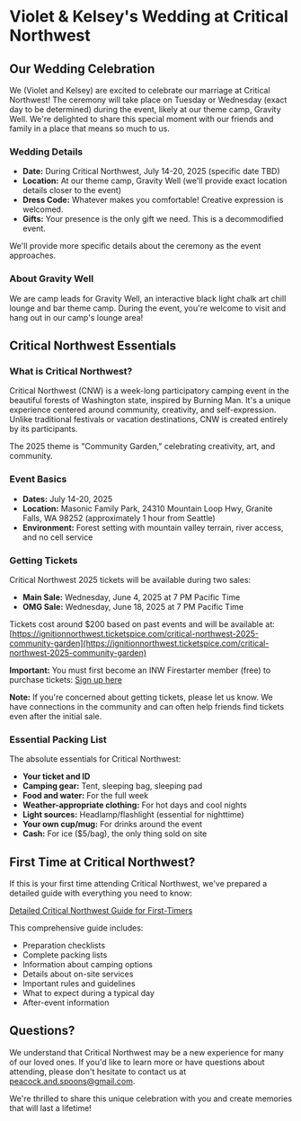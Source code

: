 # Violet & Kelsey's Wedding at Critical Northwest

## Our Wedding Celebration

We (Violet and Kelsey) are excited to celebrate our marriage at Critical Northwest! The ceremony will take place on Tuesday or Wednesday (exact day to be determined) during the event, likely at our theme camp, Gravity Well. We're delighted to share this special moment with our friends and family in a place that means so much to us.

### Wedding Details

- **Date:** During Critical Northwest, July 14-20, 2025 (specific date TBD)
- **Location:** At our theme camp, Gravity Well (we'll provide exact location details closer to the event)
- **Dress Code:** Whatever makes you comfortable! Creative expression is welcomed.
- **Gifts:** Your presence is the only gift we need. This is a decommodified event.

We'll provide more specific details about the ceremony as the event approaches.

### About Gravity Well

We are camp leads for Gravity Well, an interactive black light chalk art chill lounge and bar theme camp. During the event, you're welcome to visit and hang out in our camp's lounge area!

## Critical Northwest Essentials

### What is Critical Northwest?

Critical Northwest (CNW) is a week-long participatory camping event in the beautiful forests of Washington state, inspired by Burning Man. It's a unique experience centered around community, creativity, and self-expression. Unlike traditional festivals or vacation destinations, CNW is created entirely by its participants.

The 2025 theme is "Community Garden," celebrating creativity, art, and community.

### Event Basics

- **Dates:** July 14-20, 2025
- **Location:** Masonic Family Park, 24310 Mountain Loop Hwy, Granite Falls, WA 98252 (approximately 1 hour from Seattle)
- **Environment:** Forest setting with mountain valley terrain, river access, and no cell service

### Getting Tickets

Critical Northwest 2025 tickets will be available during two sales:
- **Main Sale:** Wednesday, June 4, 2025 at 7 PM Pacific Time
- **OMG Sale:** Wednesday, June 18, 2025 at 7 PM Pacific Time

Tickets cost around $200 based on past events and will be available at: [https://ignitionnorthwest.ticketspice.com/critical-northwest-2025-community-garden](https://ignitionnorthwest.ticketspice.com/critical-northwest-2025-community-garden)

**Important:** You must first become an INW Firestarter member (free) to purchase tickets: [Sign up here](https://ignitionnw.app.neoncrm.com/np/clients/ignitionnw/membershipJoin.jsp)

**Note:** If you're concerned about getting tickets, please let us know. We have connections in the community and can often help friends find tickets even after the initial sale.

### Essential Packing List

The absolute essentials for Critical Northwest:
- **Your ticket and ID**
- **Camping gear:** Tent, sleeping bag, sleeping pad
- **Food and water:** For the full week
- **Weather-appropriate clothing:** For hot days and cool nights
- **Light sources:** Headlamp/flashlight (essential for nighttime)
- **Your own cup/mug:** For drinks around the event
- **Cash:** For ice ($5/bag), the only thing sold on site

## First Time at Critical Northwest?

If this is your first time attending Critical Northwest, we've prepared a detailed guide with everything you need to know:

[Detailed Critical Northwest Guide for First-Timers](./cnw_detailed_guide.html)

This comprehensive guide includes:
- Preparation checklists
- Complete packing lists
- Information about camping options
- Details about on-site services
- Important rules and guidelines
- What to expect during a typical day
- After-event information

## Questions?

We understand that Critical Northwest may be a new experience for many of our loved ones. If you'd like to learn more or have questions about attending, please don't hesitate to contact us at peacock.and.spoons@gmail.com.

We're thrilled to share this unique celebration with you and create memories that will last a lifetime!